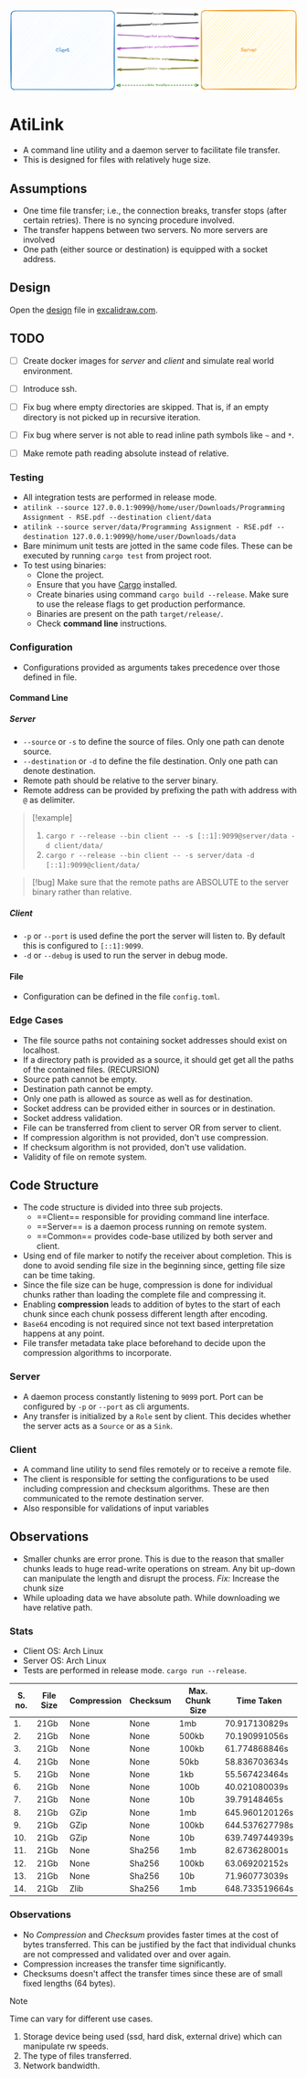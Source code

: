 ![atilink](./design/expected.png)

# AtiLink
- A command line utility and a daemon server to facilitate file transfer.
- This is designed for files with relatively huge size.

## Assumptions
- One time file transfer; i.e., the connection breaks, transfer stops (after certain retries). There is no syncing procedure involved.
- The transfer happens between two servers. No more servers are involved
- One path (either source or destination) is equipped with a socket address.

## Design
Open the [design](./design/atilink-design.excalidraw) file in [excalidraw.com](https://excalidraw.com/#json=TdLI2F-MmJLN_-Ud3Mi27,LkrHUq0T6k6iAZGHdfwuog).

## TODO
- [ ] Create docker images for *server* and *client* and simulate real world environment.
- [ ] Introduce ssh.
- [ ] Fix bug where empty directories are skipped. That is, if an empty directory is not picked up in recursive iteration.
- [ ] Fix bug where server is not able to read inline path symbols like `~` and `*`.
- [ ] Make remote path reading absolute instead of relative.


### Testing
- All integration tests are performed in release mode.
- `atilink --source 127.0.0.1:9099@/home/user/Downloads/Programming Assignment - RSE.pdf --destination client/data`
- `atilink --source server/data/Programming Assignment - RSE.pdf --destination 127.0.0.1:9099@/home/user/Downloads/data`
- Bare minimum unit tests are jotted in the same code files. These can be executed by running `cargo test` from project root.
- To test using binaries:
	- Clone the project.
	- Ensure that you have [Cargo](https://doc.rust-lang.org/cargo/getting-started/installation.html) installed.
	- Create binaries using command `cargo build --release`. Make sure to use the release flags to get production performance.
	- Binaries are present on the path `target/release/`.
    - Check **command line** instructions.

### Configuration
- Configurations provided as arguments takes precedence over those defined in file.
#### Command Line
##### Server
- `--source` or `-s` to define the source of files. Only one path can denote source.
- `--destination` or `-d` to define the file destination. Only one path can denote destination.
- Remote path should be relative to the server binary.
- Remote address can be provided by prefixing the path with address with `@` as delimiter.

> [!example]
> 1. `cargo r --release --bin client -- -s [::1]:9099@server/data -d client/data/`
> 2. `cargo r --release --bin client -- -s server/data -d [::1]:9099@client/data/`

> [!bug] 
> Make sure that the remote paths are ABSOLUTE to the server binary rather than relative.


##### Client
- `-p` or `--port` is used define the port the server will listen to. By default this is configured to `[::1]:9099`.
- `-d` or `--debug` is used to run the server in debug mode.

#### File
- Configuration can be defined in the file `config.toml`.

### Edge Cases
- The file source paths not containing socket addresses should exist on localhost.
- If a directory path is provided as a source, it should get get all the paths of the contained files. (RECURSION)
- Source path cannot be empty.
- Destination path cannot be empty.
- Only one path is allowed as source as well as for destination.
- Socket address can be provided either in sources or in destination.
- Socket address validation.
- File can be transferred from client to server OR from server to client.
- If compression algorithm is not provided, don't use compression.
- If checksum algorithm is not provided, don't use validation.
- Validity of file on remote system.

## Code Structure
- The code structure is divided into three sub projects.
	- ==Client== responsible for providing command line interface.
	- ==Server== is a daemon process running on remote system.
	- ==Common== provides code-base utilized by both server and client.
- Using end of file marker to notify the receiver about completion. This is done to avoid sending file size in the beginning since, getting file size can be time taking.
- Since the file size can be huge, compression is done for individual chunks rather than loading the complete file and compressing it.
- Enabling **compression** leads to addition of bytes to the start of each chunk since each chunk possess different length after encoding.
- `Base64` encoding is not required since not text based interpretation happens at any point.
- File transfer metadata take place beforehand to decide upon the compression algorithms to incorporate.
### Server
- A daemon process constantly listening to `9099` port. Port can be configured by `-p` or `--port` as cli arguments.
- Any transfer is initialized by a `Role` sent by client. This decides whether the server acts as a `Source` or as a `Sink`.

### Client
- A command line utility to send files remotely or to receive a remote file.
- The client is responsible for setting the configurations to be used including compression and checksum algorithms. These are then communicated to the remote destination server.
- Also responsible for validations of input variables

## Observations
- Smaller chunks are error prone. This is due to the reason that smaller chunks leads to huge read-write operations on stream. Any bit up-down can manipulate the length and disrupt the process. *Fix:* Increase the chunk size
- While uploading data we have absolute path. While downloading we have relative path.

### Stats
- Client OS: Arch Linux
- Server OS: Arch Linux
- Tests are performed in release mode. `cargo run --release`.

| S. no. | File Size | Compression | Checksum | Max. Chunk Size | Time Taken     |
| ------ | --------- | ----------- | -------- | --------------- | -------------- |
| 1.     | 21Gb      | None        | None     | 1mb             | 70.917130829s  |
| 2.     | 21Gb      | None        | None     | 500kb           | 70.190991056s  |
| 3.     | 21Gb      | None        | None     | 100kb           | 61.774868846s  |
| 4.     | 21Gb      | None        | None     | 50kb            | 58.836703634s  |
| 5.     | 21Gb      | None        | None     | 1kb             | 55.567423464s  |
| 6.     | 21Gb      | None        | None     | 100b            | 40.021080039s  |
| 7.     | 21Gb      | None        | None     | 10b             | 39.79148465s   |
| 8.     | 21Gb      | GZip        | None     | 1mb             | 645.960120126s |
| 9.     | 21Gb      | GZip        | None     | 100kb           | 644.537627798s |
| 10.    | 21Gb      | GZip        | None     | 10b             | 639.749744939s |
| 11.    | 21Gb      | None        | Sha256   | 1mb             | 82.673628001s  |
| 12.    | 21Gb      | None        | Sha256   | 100kb           | 63.069202152s  |
| 13.    | 21Gb      | None        | Sha256   | 10b             | 71.960773039s  |
| 14.    | 21Gb      | Zlib        | Sha256   | 1mb             | 648.733519664s |

### Observations
- No *Compression* and *Checksum* provides faster times at the cost of bytes transferred. This can be justified by the fact that individual chunks are not compressed and validated over and over again.
- Compression increases the transfer time significantly.
- Checksums doesn't affect the transfer times since these are of small fixed lengths (64 bytes).

> [!note]
> Time can vary for different use cases.
> 1. Storage device being used (ssd, hard disk, external drive) which can manipulate rw speeds.
> 2. The type of files transferred.
> 3. Network bandwidth.
